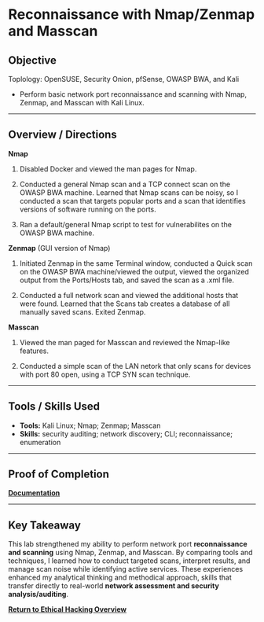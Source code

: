 # Reconnaissance with Nmap/Zenmap and Masscan

## Objective
Toplology: OpenSUSE, Security Onion, pfSense, OWASP BWA, and Kali

- Perform basic network port reconnaissance and scanning with Nmap, Zenmap, and Masscan with Kali Linux.

---

## Overview / Directions
**Nmap**

1. Disabled Docker and viewed the man pages for Nmap.

2. Conducted a general Nmap scan and a TCP connect scan on the OWASP BWA machine. Learned that Nmap scans can be noisy, so I conducted a scan that targets popular ports and a scan that identifies versions of software running on the ports.

3. Ran a default/general Nmap script to test for vulnerabilites on the OWASP BWA machine.

**Zenmap** (GUI version of Nmap)

1. Initiated Zenmap in the same Terminal window, conducted a Quick scan on the OWASP BWA machine/viewed the output, viewed the organized output from the Ports/Hosts tab, and saved the scan as a .xml file.

2. Conducted a full network scan and viewed the additional hosts that were found. Learned that the Scans tab creates a database of all manually saved scans. Exited Zenmap.

 **Masscan**

1. Viewed the man paged for Masscan and reviewed the Nmap-like features.

2. Conducted a simple scan of the LAN netork that only scans for devices with port 80 open, using a TCP SYN scan technique.

---

## Tools / Skills Used
- **Tools:** Kali Linux; Nmap; Zenmap; Masscan
- **Skills:** security auditing; network discovery; CLI; reconnaissance; enumeration 

---

## Proof of Completion
**[Documentation](./Documentation)**

---

## Key Takeaway
This lab strengthened my ability to perform network port **reconnaissance and scanning** using Nmap, Zenmap, and Masscan. By comparing tools and techniques, I learned how to conduct targeted scans, interpret results, and manage scan noise while identifying active services. These experiences enhanced my analytical thinking and methodical approach, skills that transfer directly to real-world **network assessment and security analysis/auditing**.

**[Return to Ethical Hacking Overview](./../README.md)**
